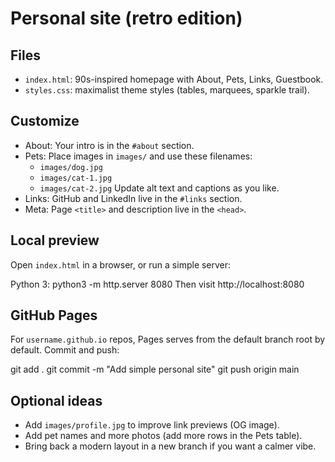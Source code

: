 Personal site (retro edition)
=============================

Files
-----
- `index.html`: 90s-inspired homepage with About, Pets, Links, Guestbook.
- `styles.css`: maximalist theme styles (tables, marquees, sparkle trail).

Customize
---------
- About: Your intro is in the `#about` section.
- Pets: Place images in `images/` and use these filenames:
  - `images/dog.jpg`
  - `images/cat-1.jpg`
  - `images/cat-2.jpg`
  Update alt text and captions as you like.
- Links: GitHub and LinkedIn live in the `#links` section.
- Meta: Page `<title>` and description live in the `<head>`.

Local preview
-------------
Open `index.html` in a browser, or run a simple server:

Python 3:
  python3 -m http.server 8080
Then visit http://localhost:8080

GitHub Pages
------------
For `username.github.io` repos, Pages serves from the default branch root by default. Commit and push:

  git add .
  git commit -m "Add simple personal site"
  git push origin main

Optional ideas
--------------
- Add `images/profile.jpg` to improve link previews (OG image).
- Add pet names and more photos (add more rows in the Pets table).
- Bring back a modern layout in a new branch if you want a calmer vibe.
